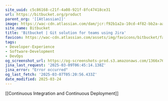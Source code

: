 ```yaml
---
site_uuid: c5c86168-c21f-4a08-921f-8fc47418ce31
url: https://bitbucket.org/product
parent_org: '[[Atlassian]]'
image: https://wac-cdn.atlassian.com/dam/jcr:f92b1a2a-10cd-4f82-bb2a-aa00400f4288/bitbucket-cloud-features-opengraph.png
site_name: Bitbucket
title: 'Bitbucket | Git solution for teams using Jira'
favicon: https://wac-cdn.atlassian.com/assets/img/favicons/bitbucket/favicon-32x32.png
tags:
- Developer-Experience
- Software-Development
- DevOps
og_screenshot_url: https://og-screenshots-prod.s3.amazonaws.com/1366x768/80/false/25ec256781859979688b3c5b80d1d30c2f170db8c32b93acb2f6c38124f15fbe.jpeg
jina_last_request: '2025-03-09T06:45:14.138Z'
jina_error: "Error occurred"
og_last_fetch: '2025-03-07T05:20:56.433Z'
date_modified: 2025-03-24
---
```



[[Continuous Integration and Continuous Deployment]]
